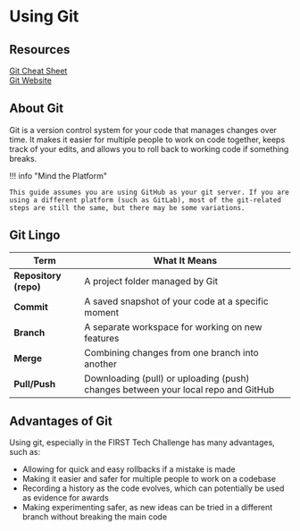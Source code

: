 # Using Git

## Resources

[Git Cheat Sheet](https://education.github.com/git-cheat-sheet-education.pdf)  
[Git Website](https://git-scm.com/)

## About Git

Git is a version control system for your code that manages changes over time. It makes it easier for multiple people to work on code together, keeps track of your edits, and allows you to roll back to working code if something breaks.

!!! info "Mind the Platform"

    This guide assumes you are using GitHub as your git server. If you are using a different platform (such as GitLab), most of the git-related steps are still the same, but there may be some variations.

## Git Lingo

| Term                  | What It Means                                                                     |
| --------------------- | --------------------------------------------------------------------------------- |
| **Repository (repo)** | A project folder managed by Git                                                   |
| **Commit**            | A saved snapshot of your code at a specific moment                                |
| **Branch**            | A separate workspace for working on new features                                  |
| **Merge**             | Combining changes from one branch into another                                    |
| **Pull/Push**         | Downloading (pull) or uploading (push) changes between your local repo and GitHub |

## Advantages of Git
Using git, especially in the FIRST Tech Challenge has many advantages, such as:

- Allowing for quick and easy rollbacks if a mistake is made
- Making it easier and safer for multiple people to work on a codebase
- Recording a history as the code evolves, which can potentially be used as evidence for awards
- Making experimenting safer, as new ideas can be tried in a different branch without breaking the main code